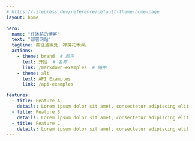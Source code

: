 ```yaml
---
# https://vitepress.dev/reference/default-theme-home-page
layout: home

hero:
  name: "任沐铭的博客"
  text: "部署网站"
  tagline: 曲径通幽处，禅房花木深。
  actions:
    - theme: brand  # 颜色
      text: 开始  # 名称
      link: /markdown-examples  # 路由
    - theme: alt
      text: API Examples
      link: /api-examples

features:
  - title: Feature A
    details: Lorem ipsum dolor sit amet, consectetur adipiscing elit
  - title: Feature B
    details: Lorem ipsum dolor sit amet, consectetur adipiscing elit
  - title: Feature C
    details: Lorem ipsum dolor sit amet, consectetur adipiscing elit
---
```


